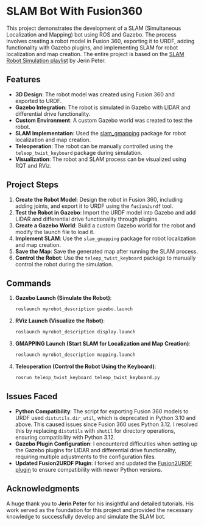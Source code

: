 # SLAM Bot With Fusion360

This project demonstrates the development of a SLAM (Simultaneous Localization and Mapping) bot using ROS and Gazebo. The process involves creating a robot model in Fusion 360, exporting it to URDF, adding functionality with Gazebo plugins, and implementing SLAM for robot localization and map creation. The entire project is based on the [SLAM Robot Simulation playlist](https://www.youtube.com/watch?v=cQh0gNfb6ro&list=PLXM8kq-f3YucvPdqchLU22WfUfjKCIqlO&ab_channel=JerinPeter) by Jerin Peter.

## Features
- **3D Design**: The robot model was created using Fusion 360 and exported to URDF.
- **Gazebo Integration**: The robot is simulated in Gazebo with LIDAR and differential drive functionality.
- **Custom Environment**: A custom Gazebo world was created to test the robot.
- **SLAM Implementation**: Used the [slam_gmapping](https://github.com/ros-perception/slam_gmapping) package for robot localization and map creation.
- **Teleoperation**: The robot can be manually controlled using the `teleop_twist_keyboard` package during simulation.
- **Visualization**: The robot and SLAM process can be visualized using RQT and RViz.

## Project Steps
1. **Create the Robot Model**: Design the robot in Fusion 360, including adding joints, and export it to URDF using the `fusion2urdf` tool.
2. **Test the Robot in Gazebo**: Import the URDF model into Gazebo and add LIDAR and differential drive functionality through plugins.
3. **Create a Gazebo World**: Build a custom Gazebo world for the robot and modify the launch file to load it.
4. **Implement SLAM**: Use the `slam_gmapping` package for robot localization and map creation.
5. **Save the Map**: Save the generated map after running the SLAM process.
6. **Control the Robot**: Use the `teleop_twist_keyboard` package to manually control the robot during the simulation.

## Commands
1. **Gazebo Launch (Simulate the Robot)**:
   ```bash
   roslaunch myrobot_description gazebo.launch
   ```

2. **RViz Launch (Visualize the Robot)**:
   ```bash
   roslaunch myrobot_description display.launch
   ```

3. **GMAPPING Launch (Start SLAM for Localization and Map Creation)**:
   ```bash
   roslaunch myrobot_description mapping.launch
   ```

4. **Teleoperation (Control the Robot Using the Keyboard)**:
   ```bash
   rosrun teleop_twist_keyboard teleop_twist_keyboard.py
   ```

## Issues Faced
- **Python Compatibility**: The script for exporting Fusion 360 models to URDF used `distutils.dir_util`, which is deprecated in Python 3.10 and above. This caused issues since Fusion 360 uses Python 3.12. I resolved this by replacing `distutils` with `shutil` for directory operations, ensuring compatibility with Python 3.12.
- **Gazebo Plugin Configuration**: I encountered difficulties when setting up the Gazebo plugins for LIDAR and differential drive functionality, requiring multiple adjustments to the configuration files.
- **Updated Fusion2URDF Plugin**: I forked and updated the [Fusion2URDF plugin](https://github.com/smtbhd32/fusion2urdf) to ensure compatibility with newer Python versions.

## Acknowledgments
A huge thank you to **Jerin Peter** for his insightful and detailed tutorials. His work served as the foundation for this project and provided the necessary knowledge to successfully develop and simulate the SLAM bot.
